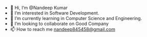 - 👋 Hi, I’m @Nandeep Kumar
- 👀 I’m interested in Software Development.
- 🌱 I’m currently learning in Computer Science and Engineering.
- 💞️ I’m looking to collaborate on Good Company
- 📫 How to reach me nandeep845458@gmail.com

<!---
NandeeP5513/NandeeP5513 is a ✨ special ✨ repository because its `README.md` (this file) appears on your GitHub profile.
You can click the Preview link to take a look at your changes.
--->
